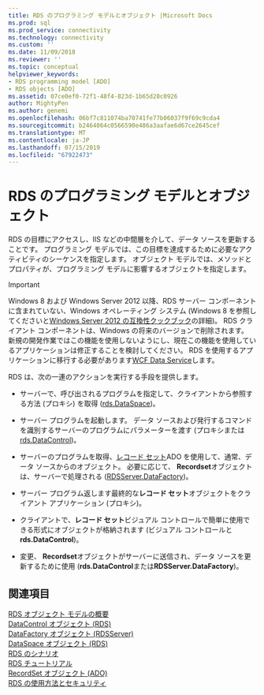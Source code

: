 ```yaml
---
title: RDS のプログラミング モデルとオブジェクト |Microsoft Docs
ms.prod: sql
ms.prod_service: connectivity
ms.technology: connectivity
ms.custom: ''
ms.date: 11/09/2018
ms.reviewer: ''
ms.topic: conceptual
helpviewer_keywords:
- RDS programming model [ADO]
- RDS objects [ADO]
ms.assetid: 07ce0ef0-72f1-48f4-823d-1b65d28c0926
author: MightyPen
ms.author: genemi
ms.openlocfilehash: 06bf7c811074ba70741fe77b06037f9f69c9cda4
ms.sourcegitcommit: b2464064c0566590e486a3aafae6d67ce2645cef
ms.translationtype: MT
ms.contentlocale: ja-JP
ms.lasthandoff: 07/15/2019
ms.locfileid: "67922473"
---
```

# <a name="rds-programming-model-with-objects"></a>RDS のプログラミング モデルとオブジェクト
RDS の目標にアクセスし、IIS などの中間層を介して、データ ソースを更新することです。 プログラミング モデルでは、この目標を達成するために必要なアクティビティのシーケンスを指定します。 オブジェクト モデルでは、メソッドとプロパティが、プログラミング モデルに影響するオブジェクトを指定します。  
  
> [!IMPORTANT]
>  Windows 8 および Windows Server 2012 以降、RDS サーバー コンポーネントに含まれていない、Windows オペレーティング システム (Windows 8 を参照してくださいと[Windows Server 2012 の互換性クックブック](https://www.microsoft.com/download/details.aspx?id=27416)の詳細)。 RDS クライアント コンポーネントは、Windows の将来のバージョンで削除されます。 新規の開発作業ではこの機能を使用しないようにし、現在この機能を使用しているアプリケーションは修正することを検討してください。 RDS を使用するアプリケーションに移行する必要があります[WCF Data Service](https://go.microsoft.com/fwlink/?LinkId=199565)します。  
  
 RDS は、次の一連のアクションを実行する手段を提供します。  
  
-   サーバーで、呼び出されるプログラムを指定して、クライアントから参照する方法 (プロキシ) を取得 ([rds.DataSpace](../../../ado/reference/rds-api/dataspace-object-rds.md))。  
  
-   サーバー プログラムを起動します。 データ ソースおよび発行するコマンドを識別するサーバーのプログラムにパラメーターを渡す (プロキシまたは[rds.DataControl](../../../ado/reference/rds-api/datacontrol-object-rds.md))。  
  
-   サーバーのプログラムを取得、[レコード セット](../../../ado/reference/ado-api/recordset-object-ado.md)ADO を使用して、通常、データ ソースからのオブジェクト。 必要に応じて、 **Recordset**オブジェクトは、サーバーで処理される ([RDSServer.DataFactory](../../../ado/reference/rds-api/datafactory-object-rdsserver.md))。  
  
-   サーバー プログラム返します最終的な**レコード セット**オブジェクトをクライアント アプリケーション (プロキシ)。  
  
-   クライアントで、**レコード セット**ビジュアル コントロールで簡単に使用できる形式にオブジェクトが格納されます (ビジュアル コントロールと**rds.DataControl**)。  
  
-   変更、 **Recordset**オブジェクトがサーバーに送信され、データ ソースを更新するために使用 (**rds.DataControl**または**RDSServer.DataFactory**)。  
  
## <a name="see-also"></a>関連項目  
 [RDS オブジェクト モデルの概要](../../../ado/guide/remote-data-service/rds-object-model-summary.md)   
 [DataControl オブジェクト (RDS)](../../../ado/reference/rds-api/datacontrol-object-rds.md)   
 [DataFactory オブジェクト (RDSServer)](../../../ado/reference/rds-api/datafactory-object-rdsserver.md)   
 [DataSpace オブジェクト (RDS)](../../../ado/reference/rds-api/dataspace-object-rds.md)   
 [RDS のシナリオ](../../../ado/guide/remote-data-service/rds-scenario.md)   
 [RDS チュートリアル](../../../ado/guide/remote-data-service/rds-tutorial.md)   
 [RecordSet オブジェクト (ADO)](../../../ado/reference/ado-api/recordset-object-ado.md)   
 [RDS の使用方法とセキュリティ](../../../ado/guide/remote-data-service/rds-usage-and-security.md)



